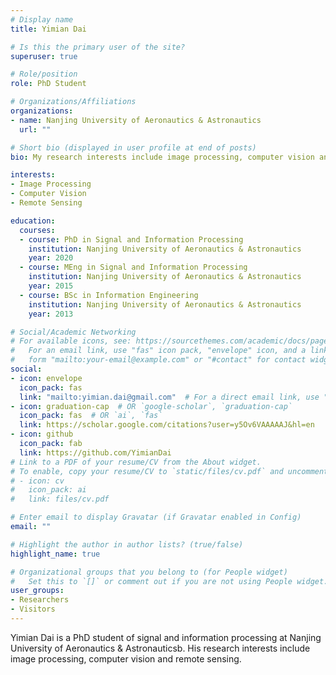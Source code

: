 ```yaml
---
# Display name
title: Yimian Dai

# Is this the primary user of the site?
superuser: true

# Role/position
role: PhD Student 

# Organizations/Affiliations
organizations:
- name: Nanjing University of Aeronautics & Astronautics
  url: ""

# Short bio (displayed in user profile at end of posts)
bio: My research interests include image processing, computer vision and remote sensing.

interests:
- Image Processing
- Computer Vision
- Remote Sensing

education:
  courses:
  - course: PhD in Signal and Information Processing
    institution: Nanjing University of Aeronautics & Astronautics
    year: 2020
  - course: MEng in Signal and Information Processing
    institution: Nanjing University of Aeronautics & Astronautics
    year: 2015
  - course: BSc in Information Engineering
    institution: Nanjing University of Aeronautics & Astronautics
    year: 2013

# Social/Academic Networking
# For available icons, see: https://sourcethemes.com/academic/docs/page-builder/#icons
#   For an email link, use "fas" icon pack, "envelope" icon, and a link in the
#   form "mailto:your-email@example.com" or "#contact" for contact widget.
social:
- icon: envelope
  icon_pack: fas
  link: "mailto:yimian.dai@gmail.com"  # For a direct email link, use "mailto:test@example.org".
- icon: graduation-cap  # OR `google-scholar`, `graduation-cap`
  icon_pack: fas  # OR `ai`, `fas`
  link: https://scholar.google.com/citations?user=y5Ov6VAAAAAJ&hl=en
- icon: github
  icon_pack: fab
  link: https://github.com/YimianDai
# Link to a PDF of your resume/CV from the About widget.
# To enable, copy your resume/CV to `static/files/cv.pdf` and uncomment the lines below.
# - icon: cv
#   icon_pack: ai
#   link: files/cv.pdf

# Enter email to display Gravatar (if Gravatar enabled in Config)
email: ""

# Highlight the author in author lists? (true/false)
highlight_name: true

# Organizational groups that you belong to (for People widget)
#   Set this to `[]` or comment out if you are not using People widget.
user_groups:
- Researchers
- Visitors
---
```


Yimian Dai is a PhD student of signal and information processing at Nanjing University of Aeronautics & Astronauticsb. His research interests include image processing, computer vision and remote sensing. 
